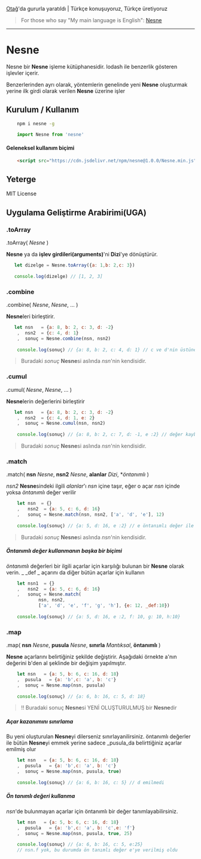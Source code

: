 [Otağ](https://otagjs.org)'da gururla yaratıldı | Türkçe konuşuyoruz, Türkçe üretiyoruz

> For those who say "My main language is English": [Nesne](https://github.com/OtagJS/Nesne)
- - -
# Nesne

Nesne bir **Nesne** işleme kütüphanesidir. lodash ile benzerlik gösteren işlevler içerir.

Benzerlerinden ayrı olarak, yöntemlerin genelinde yeni **Nesne** oluşturmak yerine ilk girdi olarak verilen **Nesne** üzerine işler

## Kurulum / Kullanım

```bash
    npm i nesne -g
```

```javascript   
    import Nesne from 'nesne'
```

#### Geleneksel kullanım biçimi

```html
    <script src="https://cdn.jsdelivr.net/npm/nesne@1.0.0/Nesne.min.js"></script>
```

## Yeterge

MIT License

## Uygulama Geliştirme Arabirimi(UGA)

### .toArray 

.toArray( _Nesne_ )

**Nesne** ya da **işlev girdileri(arguments)**'ni **Dizi**'ye dönüştürür.

``` javascript
   let dizelge = Nesne.toArray({a: 1,b: 2,c: 3})
   
   console.log(dizelge) // [1, 2, 3]
```

### .combine

.combine( _Nesne_, _Nesne_, ...  )

**Nesne**leri birleştirir. 


``` javascript
   let nsn   = {a: 8, b: 2, c: 3, d: -2}
    ,  nsn2  = {c: 4, d: 1}
    ,  sonuç = Nesne.combine(nsn, nsn2)
    
    console.log(sonuç) // {a: 8, b: 2, c: 4, d: 1} // c ve d'nin üstüne yazıldı
```

> Buradaki _sonuç_ **Nesne**si aslında _nsn_'nin kendisidir.

### .cumul

.cumul( _Nesne_, _Nesne_, ...  )

**Nesne**lerin değerlerini birleştirir 


``` javascript
   let nsn   = {a: 8, b: 2, c: 3, d: -2}
    ,  nsn2  = {c: 4, d: 1, e: 2}
    ,  sonuç = Nesne.cumul(nsn, nsn2)
    
    console.log(sonuç) // {a: 8, b: 2, c: 7, d: -1, e :2} // değer kaybı yok
```

> Buradaki _sonuç_ **Nesne**si aslında _nsn_'nin kendisidir.

### .match

.match( **nsn** _Nesne_, **nsn2** _Nesne_, **alanlar** _Dizi_, **öntanımlı* )

_nsn2_ **Nesne**sindeki ilgili _alanlar_'ı _nsn_ içine taşır, eğer o açar _nsn_ içinde yoksa _öntanımlı_ değer verilir

``` javascript
    let nsn  = {}
    ,   nsn2  = {a: 5, c: 6, d: 16}
    ,   sonuç = Nesne.match(nsn, nsn2, ['a', 'd', 'e'], 12)
    
    console.log(sonuç) // {a: 5, d: 16, e :2} // e öntanımlı değer ile
```

> Buradaki _sonuç_ **Nesne**si aslında _nsn_'nin kendisidir.

##### Öntanımlı değer kullanmanın başka bir biçimi

_öntanımlı_ değerleri bir ilgili açarlar için karşılığı bulunan bir **Nesne** olarak verin. _ _def _ açarını da diğer bütün açarlar için kullanın

``` javascript
    let nsn1  = {}
    ,   nsn2  = {a: 5, c: 6, d: 16}
    ,   sonuç = Nesne.match(
            nsn, nsn2,
            ['a', 'd', 'e', 'f', 'g', 'h'], {e: 12, _def:10})
    
    console.log(sonuç) // {a: 5, d: 16, e :2, f: 10, g: 10, h:10}
```

### .map 

.map( **nsn** _Nesne_, **pusula** _Nesne_, **sınırla** _Mantıksal_, **öntanımlı** )

**Nesne** açarlarını belirtiğiniz şekilde değiştirir.
Aşağıdaki örnekte a'nın değerini b'den al şeklinde bir değişim yapılmıştır. 

``` javascript
    let nsn   = {a: 5, b: 6, c: 16, d: 18}
    ,  pusula   = {a: 'b',c: 'a', b: 'c'}
    ,  sonuç = Nesne.map(nsn, pusula)
        
    console.log(sonuç) // {a: 6, b: 16, c: 5, d: 18}
```

> !! Buradaki sonuç **Nesne**si YENİ OLUŞTURULMUŞ bir **Nesne**dir

##### Açar kazanımını sınırlama

Bu yeni oluşturulan **Nesne**yi dilerseniz sınırlayanilirsiniz. öntanımlı değerler ile bütün **Nesne**yi emmek yerine sadece _pusula_da belirttiğiniz açarlar emilmiş olur

``` javascript
    let nsn   = {a: 5, b: 6, c: 16, d: 18}
    ,  pusula   = {a: 'b',c: 'a', b: 'c'}
    ,  sonuç = Nesne.map(nsn, pusula, true)
        
    console.log(sonuç) // {a: 6, b: 16, c: 5} // d emilmedi
```

##### Ön tanımlı değeri kullanma

_nsn_'de bulunmayan açarlar için öntanımlı bir değer tanımlayabilirsiniz. 

``` javascript
    let nsn   = {a: 5, b: 6, c: 16, d: 18}
    ,  pusula   = {a: 'b',c: 'a', b: 'c',e: 'f'}
    ,  sonuç = Nesne.map(nsn, pusula, true, 25)
        
    console.log(sonuç) // {a: 6, b: 16, c: 5, e:25} 
    // nsn.f yok, bu durumda ön tanımlı değer e'ye verilmiş oldu
```

